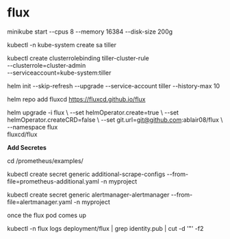 # flux


minikube start --cpus 8 --memory 16384 --disk-size 200g





kubectl -n kube-system create sa tiller


kubectl create clusterrolebinding tiller-cluster-rule \
    --clusterrole=cluster-admin \
    --serviceaccount=kube-system:tiller


helm init --skip-refresh --upgrade --service-account tiller --history-max 10


helm repo add fluxcd https://fluxcd.github.io/flux


helm upgrade -i flux \\
--set helmOperator.create=true \\
--set helmOperator.createCRD=false \\
--set git.url=git@github.com:ablair08/flux \\
--namespace flux \
fluxcd/flux

**Add Secretes** 

cd /prometheus/examples/

kubectl create secret generic additional-scrape-configs --from-file=prometheus-additional.yaml -n myproject

kubectl create secret generic alertmanager-alertmanager --from-file=alertmanager.yaml -n myproject


once the flux pod comes up 

  kubectl -n flux logs deployment/flux | grep identity.pub | cut -d '"' -f2

